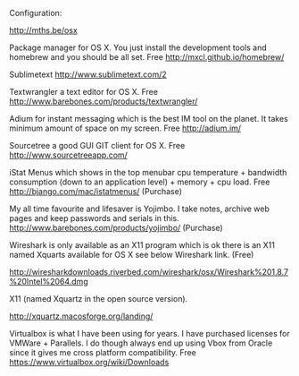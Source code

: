 Configuration:

http://mths.be/osx

Package manager for OS X. You just install the development tools and homebrew and you should be all set. Free
http://mxcl.github.io/homebrew/

Sublimetext
http://www.sublimetext.com/2

Textwrangler a text editor for OS X. Free
http://www.barebones.com/products/textwrangler/
 
Adium for instant messaging which is the best IM tool on the planet. It takes minimum amount of space on my screen. Free
http://adium.im/
 
Sourcetree a good GUI GIT client for OS X. Free
http://www.sourcetreeapp.com/
 
iStat Menus which shows in the top menubar cpu temperature + bandwidth consumption (down to an application level) + memory + cpu load. Free
http://bjango.com/mac/istatmenus/ (Purchase)
 
My all time favourite and lifesaver is Yojimbo. I take notes, archive web pages and keep passwords and serials in this.
http://www.barebones.com/products/yojimbo/ (Purchase)
 
Wireshark is only available as an X11 program which is ok there is an X11 named Xquarts available for OS X see below Wireshark link.  (Free)

http://wiresharkdownloads.riverbed.com/wireshark/osx/Wireshark%201.8.7%20Intel%2064.dmg
 
X11 (named Xquartz in the open source version).

http://xquartz.macosforge.org/landing/
 
Virtualbox is what I have been using for years. I have purchased licenses for VMWare + Parallels. I do though always end up using Vbox from Oracle since it gives me cross platform compatibility. Free
https://www.virtualbox.org/wiki/Downloads
